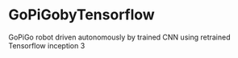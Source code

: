 # GoPiGobyTensorflow
GoPiGo robot driven autonomously by trained CNN using retrained Tensorflow inception 3

